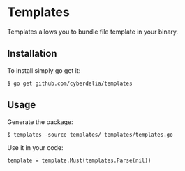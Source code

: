 # Templates

Templates allows you to bundle file template in your binary.

## Installation

To install simply go get it:

```
$ go get github.com/cyberdelia/templates
```

## Usage

Generate the package:

```
$ templates -source templates/ templates/templates.go
```

Use it in your code:

```
template = template.Must(templates.Parse(nil))
```
